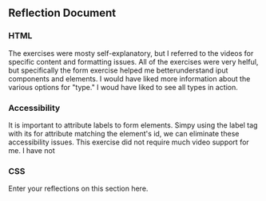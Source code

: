 ## Reflection Document

### HTML

The exercises were mosty self-explanatory, but I referred to the videos for specific content and formatting issues.
All of the exercises were very helful, but specifically the form exercise helped me betterunderstand iput components and elements.
I would have liked more information about the various options for "type." I woud have liked to see all types in action.

### Accessibility

It is important to attribute labels to form elements. Simpy using the label tag with its for attribute matching the element's id, we can eliminate these accessibility issues. This exercise did not require much video support for me. I have not

### CSS

Enter your reflections on this section here.
